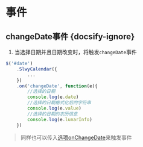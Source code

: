 # 事件

## changeDate事件 {docsify-ignore}

1. 当选择日期并且日期改变时，将触发`changeDate`事件

```js
$('#date')
    .SlwyCalendar({
        ...
    })
    .on('changeDate', function(e){
        //选择的日期        
        console.log(e.date)
        //选择的日期格式化后的字符串
        console.log(e.value)
        //选择的日期的农历信息
        console.log(e.lunarInfo)
    })
```

> 同样也可以传入[选项onChangeDate](/options?id=onchangedate-日期选择事件)来触发事件